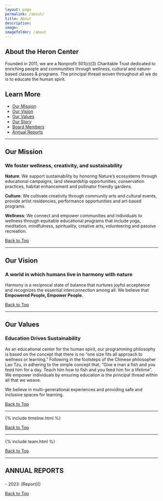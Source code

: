 ```yaml
---
layout: page
permalink: /about/
title: About
description: 
image:
imagefolder: /about
---
```

<section class="page-section" id="top">
<div class="container">
  <div class="row">
	<div class="col-lg-12 text-center">
	  <h2 class="section-heading text-uppercase">About the Heron Center</h2>
	</div>
  </div>
</div>
</section>

Founded in 2011, we are a Nonprofit 501(c)(3) Charitable Trust dedicated to enriching people and communities through wellness, cultural and nature-based classes & programs. The principal thread woven throughout all we do is to educate the human spirit.

## Learn More
- [Our Mission](#mission)
- [Our Vision](#vision)
- [Our Values](#values)
- [Our Story](#story)
- [Board Members](#board)
- [Annual Reports](#annual-reports)

---
<section class="page-section" id="mission">
<div class="container">
  <div class="row">
	<div class="col-lg-12 text-center">
	  <h2 class="section-heading text-uppercase">Our Mission</h2>
	  <h3 class="section-subheading text-muted">We foster wellness, creativity, and sustainability</h3>
	</div>
  </div>
</div>
</section>

**Nature**: We support sustainability by honoring Nature’s ecosystems through educational campaigns, land stewardship opportunities, conservation practices, habitat enhancement and pollinator friendly gardens.

**Culture**: We cultivate creativity through community arts and cultural events, provide artist residencies, performance opportunities and art-based programs.

**Wellness**: We connect and empower communities and individuals to wellness through equitable educational programs that include yoga, meditation, mindfulness, spirituality, creative arts, volunteering and passive recreation.

[Back to Top](#top)


---
<section class="page-section" id="vision">
<div class="container">
  <div class="row">
	<div class="col-lg-12 text-center">
	  <h2 class="section-heading text-uppercase">Our Vision</h2>
	  <h3 class="section-subheading text-muted">A world in which humans live in harmony with nature</h3>
	</div>
</div>
 </div>
</section>

Harmony is a reciprocal state of balance that nurtures joyful acceptance and recognizes the essential interconnection among all. We believe that **Empowered People, Empower People.**


[Back to Top](#top)

---
<section class="page-section" id="values">
<div class="container">
  <div class="row">
	<div class="col-lg-12 text-center">
	  <h2 class="section-heading text-uppercase">Our Values</h2>
	  <h3 class="section-subheading text-muted">Education Drives Sustainability</h3>
	</div>
  </div>
 </div>
</section>

As an educational center for the human spirit, our programming philosophy is based on the concept that there is no “one size fits all approach to wellness or learning.” Following in the footsteps of the Chinese philosopher Lao Tzu, in adhering to the simple concept that, “Give a man a fish and you feed him for a day. Teach him how to fish and you feed him for a lifetime”. We empower individuals by ensuring education is the principal thread within all that we weave.

We believe in multi-generational experiences and providing safe and inclusive spaces for learning.

[Back to Top](#top)

---
<section class="page-section" id="story">
{% include timeline.html %}
</section>

[Back to Top](#top)

---

<section class="page-section" id="board">
{% include team.html %}
</section>

[Back to Top](#top)

---
<section class="page-section" id="annual-reports">
 <div class="container">
  <div class="row">
	<div class="col-lg-12 text-center">
	  <h2 class="section-heading text-uppercase">ANNUAL REPORTS</h2>
	  <h3 class="section-subheading text-muted"></h3>
	</div>
  </div>
</div>
</section>
- 2023: [Report]()

[Back to Top](#top)